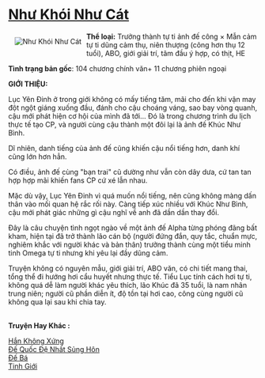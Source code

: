 <a href="https://utruyen.com/nhu-khoi-nhu-cat/24698/" title="Như Khói Như Cát"><h1>Như Khói Như Cát</h1></a><div style="display:table"><img align="right" style="float: left; padding: 10px;" src="https://utruyen.com/images/story/200x260/nhu-khoi-nhu-cat.jpg" alt="Như Khói Như Cát"><b>Thể loại:</b> Trưởng thành tự ti ảnh đế công × Mẫn cảm tự ti dũng cảm thụ, niên thượng (công hơn thụ 12 tuổi), ABO, giới giải trí, tâm đầu ý hợp, có thịt, HE<p></p><b>Tình trạng bản gốc</b>: 104 chương chính văn+ 11 chương phiên ngoại<p></p><strong>GIỚI THIỆU:</strong><p></p>Lục Yên Đinh ở trong giới không có mấy tiếng tăm, mãi cho đến khi vận may đột ngột giáng xuống đầu, đánh cho cậu choáng váng, sao bay vòng quanh, cậu mới phát hiện cơ hội của mình đã tới... Đó là trong chương trình du lịch thực tế tạo CP, và người cùng cậu thành một đôi lại là ảnh đế Khúc Như Bình.<p></p>Dĩ nhiên, danh tiếng của ảnh đế cũng khiến cậu nổi tiếng hơn, danh khí cũng lớn hơn hẳn.<p></p>Có điều, ảnh đế cùng "bạn trai" cũ dường như vẫn còn dây dưa, cứ tan tan hợp hợp mãi khiến fans CP cứ xé lẫn nhau.<p></p>Mặc dù vậy, Lục Yên Đinh vì quá muốn nổi tiếng, nên cũng không màng dấn thân vào mối quan hệ rắc rối này. Càng tiếp xúc nhiều với Khúc Như Bình, cậu mới phát giác những gì cậu nghĩ về anh đã dần dần thay đổi. <p></p>Đây là câu chuyện tình ngọt ngào về một ảnh đế Alpha từng phóng đãng bất kham, hiện tại đã trở thành lão cán bộ (người đứng đắn, quy tắc, chuẩn mực, nghiêm khắc với người khác và bản thân) trưởng thành cùng một tiểu minh tinh Omega tự ti nhưng khi yêu lại đầy dũng cảm.<p></p>Truyện không có nguyên mẫu, giới giải trí, ABO văn, có chi tiết mang thai, tổng thể đi hướng hơi cẩu huyết nhưng thực tế. Tiểu Lục tính cách hơi tự ti, không quá dễ làm người khác yêu thích, lão Khúc đã 35 tuổi, là nam nhân trung niên; người cũ phần diễn ít, độ tồn tại hơi cao, công cùng người cũ không qua lại sau khi chia tay.</div><p><br><b>Truyện Hay Khác :</b></p><a href="https://utruyen.com/han-khong-xung/24696/" alt="Hắn Không Xứng">Hắn Không Xứng</a><br/><a href="https://truyenngontinhay.wordpress.com/2019/10/03/de-quoc-de-nhat-sung-hon/" alt="Đế Quốc Đệ Nhất Sủng Hôn">Đế Quốc Đệ Nhất Sủng Hôn</a><br/><a href="https://github.com/quanluxury/truyenhot/tree/master/truyenhay/16771/" alt="Đế Bá">Đế Bá</a><br/><a href="https://github.com/quanluxury/truyenhot/tree/master/truyenhay/7274/" alt="Tinh Giới">Tinh Giới</a><br/>